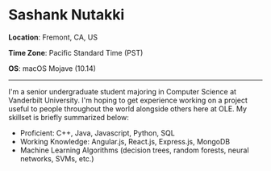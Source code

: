 # Sashank Nutakki

__Location__: Fremont, CA, US

__Time Zone__: Pacific Standard Time (PST)

__OS__: macOS Mojave (10.14)

---

I'm a senior undergraduate student majoring in Computer Science at Vanderbilt University. I'm hoping to get
experience working on a project useful to people throughout the world alongside others here at OLE. My skillset is
briefly summarized below:

  * Proficient: C++, Java, Javascript, Python, SQL
  * Working Knowledge: Angular.js, React.js, Express.js, MongoDB
  * Machine Learning Algorithms (decision trees, random forests, neural networks, SVMs, etc.)
